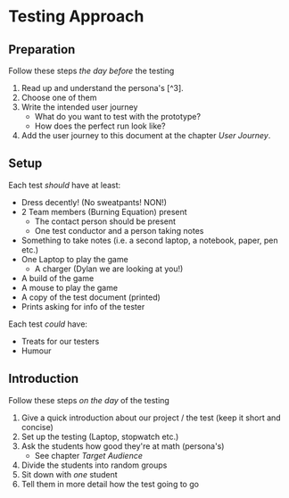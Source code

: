 # Testing Approach

## Preparation

Follow these steps *the day before* the testing

1. Read up and understand the persona's [^3].
2. Choose one of them
3. Write the intended user journey
   - What do you want to test with the prototype?
   - How does the perfect run look like?
4. Add the user journey to this document at the chapter *User Journey*.

## Setup

Each test *should* have at least:

- Dress decently! (No sweatpants! NON!)
- 2 Team members (Burning Equation) present
  - The contact person should be present
  - One test conductor and a person taking notes
- Something to take notes (i.e. a second laptop, a notebook, paper, pen etc.)
- One Laptop to play the game
  - A charger (Dylan we are looking at you!)
- A build of the game
- A mouse to play the game
- A copy of the test document (printed)
- Prints asking for info of the tester

Each test *could* have:

- Treats for our testers
- Humour

## Introduction

Follow these steps *on the day* of the testing

1. Give a quick introduction about our project / the test (keep it short and concise)
2. Set up the testing (Laptop, stopwatch etc.)
3. Ask the students how good they're at math (persona's)
   - See chapter *Target Audience*
4. Divide the students into random groups
5. Sit down with *one* student
6. Tell them in more detail how the test going to go

